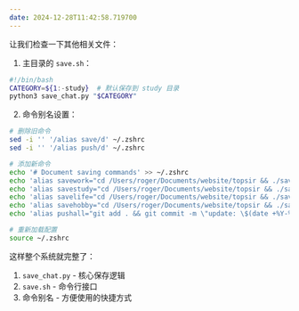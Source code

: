 ```yaml
---
date: 2024-12-28T11:42:58.719700
---
```


让我们检查一下其他相关文件：

1. 主目录的 `save.sh`：
`````bash:save.sh
#!/bin/bash
CATEGORY=${1:-study}  # 默认保存到 study 目录
python3 save_chat.py "$CATEGORY"
`````






2. 命令别名设置：
`````bash
# 删除旧命令
sed -i '' '/alias save/d' ~/.zshrc
sed -i '' '/alias push/d' ~/.zshrc

# 添加新命令
echo '# Document saving commands' >> ~/.zshrc
echo 'alias savework="cd /Users/roger/Documents/website/topsir && ./save.sh work"' >> ~/.zshrc
echo 'alias savestudy="cd /Users/roger/Documents/website/topsir && ./save.sh study"' >> ~/.zshrc
echo 'alias savelife="cd /Users/roger/Documents/website/topsir && ./save.sh life"' >> ~/.zshrc
echo 'alias savehobby="cd /Users/roger/Documents/website/topsir && ./save.sh hobby"' >> ~/.zshrc
echo 'alias pushall="git add . && git commit -m \"update: \$(date +%Y-%m-%d_%H:%M:%S)\" && git push"' >> ~/.zshrc

# 重新加载配置
source ~/.zshrc
`````






这样整个系统就完整了：
1. `save_chat.py` - 核心保存逻辑
2. `save.sh` - 命令行接口
3. 命令别名 - 方便使用的快捷方式